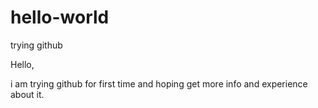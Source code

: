 # hello-world
trying github

Hello,

i am trying github for first time and hoping get more info and experience about it.

